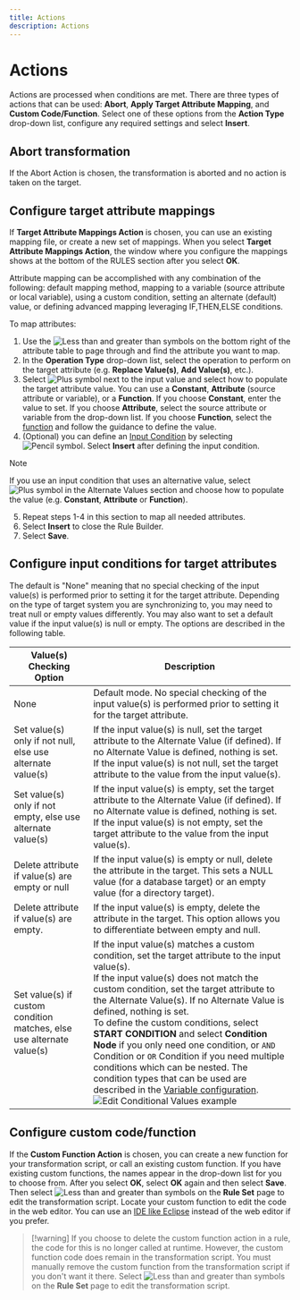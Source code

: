 ```yaml
---
title: Actions
description: Actions
---
```


# Actions

Actions are processed when conditions are met. There are three types of actions that can be used: **Abort**, **Apply Target Attribute Mapping**, and **Custom Code/Function**. Select one of these options from the **Action Type** drop-down list, configure any required settings and select **Insert**.

## Abort transformation

If the Abort Action is chosen, the transformation is aborted and no action is taken on the target.

## Configure target attribute mappings

If **Target Attribute Mappings Action** is chosen, you can use an existing mapping file, or create a new set of mappings. When you select **Target Attribute Mappings Action**, the window where you configure the mappings shows at the bottom of the RULES section after you select **OK**.

Attribute mapping can be accomplished with any combination of the following: default mapping method, mapping to a variable (source attribute or local variable), using a custom condition, setting an alternate (default) value, or defining advanced mapping leveraging IF,THEN,ELSE conditions.

To map attributes:

1. Use the ![Less than and greater than symbols](../../media/image81.png) on the bottom right of the attribute table to page through and find the attribute you want to map.
1. In the **Operation Type** drop-down list, select the operation to perform on the target attribute (e.g. **Replace Value(s)**, **Add Value(s)**, etc.).
1. Select ![Plus symbol](../../media/image82.png) next to the input value and select how to populate the target attribute value. You can use a **Constant**, **Attribute** (source attribute or variable), or a **Function**. If you choose **Constant**, enter the value to set. If you choose **Attribute**, select the source attribute or variable from the drop-down list. If you choose **Function**, select the [function](../transformation/attribute-mappings.md#standard-functions-available) and follow the guidance to define the value.
1. (Optional) you can define an [Input Condition](#configure-input-conditions-for-target-attributes) by selecting ![Pencil symbol](../../media/image83.png). Select **Insert** after defining the input condition.

  >[!note]
  >If you use an input condition that uses an alternative value, select ![Plus symbol](../../media/image84.png) in the Alternate Values section and choose how to populate the value (e.g. **Constant**, **Attribute** or **Function**).

5. Repeat steps 1-4 in this section to map all needed attributes.
6. Select **Insert** to close the Rule Builder.
7. Select **Save**.

## Configure input conditions for target attributes

The default is "None" meaning that no special checking of the input value(s) is performed prior to setting it for the target attribute. Depending on the type of target system you are synchronizing to, you may need to treat null or empty values differently. You may also want to set a default value if the input value(s) is null or empty. The options are described in the following table.

| Value(s) Checking Option | Description |
|---|---|
| None | Default mode. No special checking of the input value(s) is performed prior to setting it for the target attribute. |
| Set value(s) only if not null, else use alternate value(s) | If the input value(s) is null, set the target attribute to the Alternate Value (if defined). If no Alternate Value is defined, nothing is set.<br>If the input value(s) is not null, set the target attribute to the value from the input value(s). |
| Set value(s) only if not empty, else use alternate value(s) | If the input value(s) is empty, set the target attribute to the Alternate Value (if defined). If no Alternate value is defined, nothing is set.<br>If the input value(s) is not empty, set the target attribute to the value from the input value(s). |
| Delete attribute if value(s) are empty or null | If the input value(s) is empty or null, delete the attribute in the target. This sets a NULL value (for a database target) or an empty value (for a directory target). |
| Delete attribute if value(s) are empty. | If the input value(s) is empty, delete the attribute in the target. This option allows you to differentiate between empty and null. |
| Set value(s) if custom condition matches, else use alternate value(s) | If the input value(s) matches a custom condition, set the target attribute to the input value(s).<br>If the input value(s) does not match the custom condition, set the target attribute to the Alternate Value(s). If no Alternate Value is defined, nothing is set.<br>To define the custom conditions, select **START CONDITION** and select **Condition Node** if you only need one condition, or `AND` Condition or `OR` Condition if you need multiple conditions which can be nested. The condition types that can be used are described in the [Variable configuration](variable-configuration.md).<br>![Edit Conditional Values example](../../media/image85.png) |

## Configure custom code/function

If the **Custom Function Action** is chosen, you can create a new function for your transformation script, or call an existing custom function. If you have existing custom functions, the names appear in the drop-down list for you to choose from. After you select **OK**, select **OK** again and then select **Save**. Then select ![Less than and greater than symbols](../../media/image86.png) on the **Rule Set** page to edit the transformation script. Locate your custom function to edit the code in the web editor. You can use an [IDE like Eclipse](../script.md#use-a-java-ide-to-customize-scripts) instead of the web editor if you prefer.

 >[!warning] If you choose to delete the custom function action in a rule, the code for this is no longer called at runtime. However, the custom function code does remain in the transformation script. You must  manually remove the custom function from the transformation script if you don't want it there. Select ![Less than and greater than symbols](../../media/image86.png) on the **Rule Set** page to edit the transformation script.
